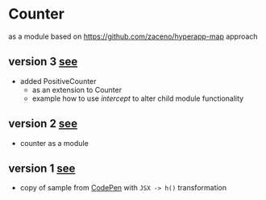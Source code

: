 # Counter
as a module based on https://github.com/zaceno/hyperapp-map approach

## version 3 [see](https://rawcdn.githack.com/mshgh/ha2-samples/counter-map-v3/index.html)

-  added PositiveCounter
   - as an extension to Counter
   - example how to use *intercept* to alter child module functionality

## version 2 [see](https://rawcdn.githack.com/mshgh/ha2-samples/counter-map-v2/index.html)

-  counter as a module

## version 1 [see](https://rawcdn.githack.com/mshgh/ha2-samples/counter-map-v1/index.html)

-  copy of sample from [CodePen](https://codepen.io/zaceno/pen/ExxdzJZ) with `JSX -> h()` transformation